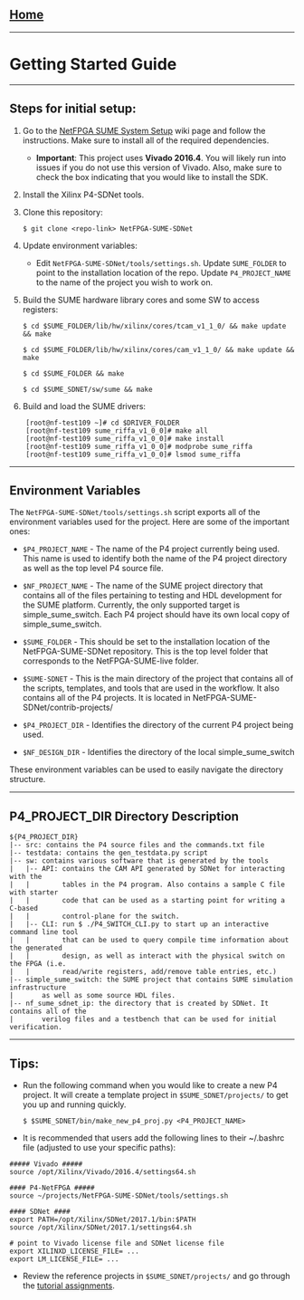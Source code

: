 [Home](https://bitbucket.org/sibanez/netfpga-sume-sdnet/wiki/Home)
------

---

Getting Started Guide
=====================

---

Steps for initial setup:
------------------------

1. Go to the [NetFPGA SUME System Setup](https://github.com/NetFPGA/NetFPGA-SUME-public/wiki/Reference-Operating-System-Setup-Guide) wiki page and follow the instructions. Make sure to install all of the required dependencies. 

    * **Important**: This project uses **Vivado 2016.4**. You will likely run into issues if you do not use this version of Vivado. Also, make sure to check the box indicating that you would like to install the SDK.

2. Install the Xilinx P4-SDNet tools.

3. Clone this repository:

    `$ git clone <repo-link> NetFPGA-SUME-SDNet`

4. Update environment variables:

    * Edit `NetFPGA-SUME-SDNet/tools/settings.sh`. Update `SUME_FOLDER` to point to the installation location of the repo. Update `P4_PROJECT_NAME` to the name of the project you wish to work on.

5. Build the SUME hardware library cores and some SW to access registers:

    `$ cd $SUME_FOLDER/lib/hw/xilinx/cores/tcam_v1_1_0/ && make update && make`

    `$ cd $SUME_FOLDER/lib/hw/xilinx/cores/cam_v1_1_0/ && make update && make`

    `$ cd $SUME_FOLDER && make`

    `$ cd $SUME_SDNET/sw/sume && make`

6. Build and load the SUME drivers:

```
    [root@nf-test109 ~]# cd $DRIVER_FOLDER
    [root@nf-test109 sume_riffa_v1_0_0]# make all
    [root@nf-test109 sume_riffa_v1_0_0]# make install
    [root@nf-test109 sume_riffa_v1_0_0]# modprobe sume_riffa
    [root@nf-test109 sume_riffa_v1_0_0]# lsmod sume_riffa
```

---

Environment Variables
---------------------

The `NetFPGA-SUME-SDNet/tools/settings.sh` script exports all of the environment
variables used for the project. Here are some of the important ones:

* `$P4_PROJECT_NAME` - The name of the P4 project currently being used. This name
is used to identify both the name of the P4 project directory as well as the top
level P4 source file.

* `$NF_PROJECT_NAME` - The name of the SUME project directory that contains all of
the files pertaining to testing and HDL development for the SUME platform. Currently,
the only supported target is simple_sume_switch. Each P4 project should have its
own local copy of simple_sume_switch.

* `$SUME_FOLDER` - This should be set to the installation location of the
NetFPGA-SUME-SDNet repository. This is the top level folder that corresponds to
the NetFPGA-SUME-live folder.

* `$SUME-SDNET` - This is the main directory of the project that contains all of the
scripts, templates, and tools that are used in the workflow. It also contains all
of the P4 projects. It is located in NetFPGA-SUME-SDNet/contrib-projects/

* `$P4_PROJECT_DIR` - Identifies the directory of the current P4 project being used.

* `$NF_DESIGN_DIR` - Identifies the directory of the local simple_sume_switch

These environment variables can be used to easily navigate the directory structure.

---

P4_PROJECT_DIR Directory Description
------------------------------------
```
${P4_PROJECT_DIR}
|-- src: contains the P4 source files and the commands.txt file
|-- testdata: contains the gen_testdata.py script
|-- sw: contains various software that is generated by the tools
|   |-- API: contains the CAM API generated by SDNet for interacting with the
|   |        tables in the P4 program. Also contains a sample C file with starter
|   |        code that can be used as a starting point for writing a C-based
|   |        control-plane for the switch.
|   |-- CLI: run $ ./P4_SWITCH_CLI.py to start up an interactive command line tool
|   |        that can be used to query compile time information about the generated
|   |        design, as well as interact with the physical switch on the FPGA (i.e.
|   |        read/write registers, add/remove table entries, etc.)
|-- simple_sume_switch: the SUME project that contains SUME simulation infrastructure
|       as well as some source HDL files.
|-- nf_sume_sdnet_ip: the directory that is created by SDNet. It contains all of the
|       verilog files and a testbench that can be used for initial verification.
```

---

Tips:
-----

* Run the following command when you would like to create a new P4 project. It will create a template project in `$SUME_SDNET/projects/` to get you up and running quickly.

    `$ $SUME_SDNET/bin/make_new_p4_proj.py <P4_PROJECT_NAME>`

* It is recommended that users add the following lines to their ~/.bashrc file
(adjusted to use your specific paths):

```
##### Vivado #####
source /opt/Xilinx/Vivado/2016.4/settings64.sh

#### P4-NetFPGA #####
source ~/projects/NetFPGA-SUME-SDNet/tools/settings.sh

#### SDNet ####
export PATH=/opt/Xilinx/SDNet/2017.1/bin:$PATH
source /opt/Xilinx/SDNet/2017.1/settings64.sh

# point to Vivado license file and SDNet license file
export XILINXD_LICENSE_FILE= ... 
export LM_LICENSE_FILE= ... 
```

* Review the reference projects in `$SUME_SDNET/projects/` and go through the [tutorial assignments](https://bitbucket.org/sibanez/netfpga-sume-sdnet/wiki/Tutorial%20Assignments).